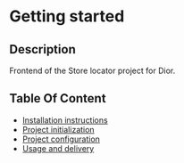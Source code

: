 # Getting started

## Description

Frontend of the Store locator project for Dior.



## Table Of Content

- [Installation instructions](./README/01_install.md)
- [Project initialization](./README/02_init.md)
- [Project configuration](./README/03_config.md)
- [Usage and delivery](./README/04_usage.md)
